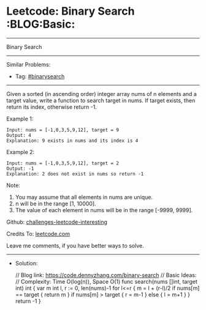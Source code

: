 
# Leetcode: Binary Search     :BLOG:Basic:

---

Binary Search  

---

Similar Problems:  

-   Tag: [#binarysearch](https://code.dennyzhang.com/tag/binarysearch)

---

Given a sorted (in ascending order) integer array nums of n elements and a target value, write a function to search target in nums. If target exists, then return its index, otherwise return -1.  

Example 1:  

    Input: nums = [-1,0,3,5,9,12], target = 9
    Output: 4
    Explanation: 9 exists in nums and its index is 4

Example 2:  

    Input: nums = [-1,0,3,5,9,12], target = 2
    Output: -1
    Explanation: 2 does not exist in nums so return -1

Note:  

1.  You may assume that all elements in nums are unique.
2.  n will be in the range [1, 10000].
3.  The value of each element in nums will be in the range [-9999, 9999].

Github: [challenges-leetcode-interesting](https://github.com/DennyZhang/challenges-leetcode-interesting/tree/master/binary-search)  

Credits To: [leetcode.com](https://leetcode.com/problems/binary-search/description/)  

Leave me comments, if you have better ways to solve.  

---

-   Solution:

    // Blog link: https://code.dennyzhang.com/binary-search
    // Basic Ideas:
    // Complexity: Time O(log(n)), Space O(1)
    func search(nums []int, target int) int {
        var m int
        l, r := 0, len(nums)-1
        for l<=r {
    	m = l + (r-l)/2
    	if nums[m] == target { return m }
    	if nums[m] > target {
    	    r = m-1
    	} else {
    	    l = m+1
    	}
        }
        return -1
    }

